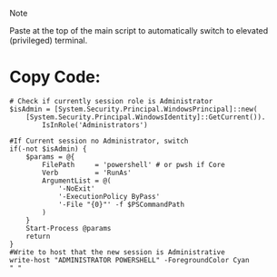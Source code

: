 > [!Note]
> Paste at the top of the main script to automatically switch to elevated (privileged) terminal.

# Copy Code:
```
# Check if currently session role is Administrator
$isAdmin = [System.Security.Principal.WindowsPrincipal]::new(
    [System.Security.Principal.WindowsIdentity]::GetCurrent()).
        IsInRole('Administrators')

#If Current session no Administrator, switch
if(-not $isAdmin) {
    $params = @{
        FilePath     = 'powershell' # or pwsh if Core
        Verb         = 'RunAs'
        ArgumentList = @(
            '-NoExit'
            '-ExecutionPolicy ByPass'
            '-File "{0}"' -f $PSCommandPath
        )
    }
    Start-Process @params
    return
}
#Write to host that the new session is Administrative
write-host "ADMINISTRATOR POWERSHELL" -ForegroundColor Cyan
" "
```
